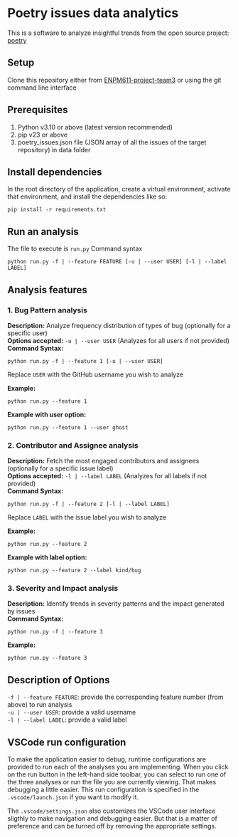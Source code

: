 # **Poetry issues data analytics**

This is a software to analyze insightful trends from the open source project: [poetry](https://github.com/python-poetry/poetry/issues)

## **Setup**

Clone this repository either from [ENPM611-project-team3](https://github.com/joyson13/ENPM611-project-team3.git) or using the git command line interface

## **Prerequisites**

1. Python v3.10 or above (latest version recommended)
2. pip v23 or above
3. poetry_issues.json file (JSON array of all the issues of the target repository) in data folder

## **Install dependencies**

In the root directory of the application, create a virtual environment, activate that environment, and install the dependencies like so:

```
pip install -r requirements.txt
```

## **Run an analysis**

The file to execute is `run.py`
Command syntax

```
python run.py -f | --feature FEATURE [-u | --user USER] [-l | --label LABEL]
```

## **Analysis features**
### **1. Bug Pattern analysis**
  **Description:** Analyze frequency distribution of types of bug (optionally for a specific user) \
  **Options accepted:** `-u | --user USER` (Analyzes for all users if not provided)\
  **Command Syntax:** 
  ```
  python run.py -f | --feature 1 [-u | --user USER]
  ```
  Replace `USER` with the GitHub username you wish to analyze

  **Example:** 
  ```
  python run.py --feature 1
  ```
  **Example with user option:** 
  ```
  python run.py --feature 1 --user ghost
  ```

### 2. Contributor and Assignee analysis
  **Description:** Fetch the most engaged contributors and assignees (optionally for a specific issue label)\
  **Options accepted:** `-l | --label LABEL` (Analyzes for all labels if not provided)\
  **Command Syntax:** 
  ```
  python run.py -f | --feature 2 [-l | --label LABEL]
  ```
  Replace `LABEL` with the issue label you wish to analyze

  **Example:** 
  ```
  python run.py --feature 2
  ```
  **Example with label option:** 
  ```
  python run.py --feature 2 --label kind/bug
  ```

### 3. Severity and Impact analysis
  **Description:** Identify trends in severity patterns and the impact generated by issues\
  **Command Syntax:** 
  ```
  python run.py -f | --feature 3
  ```
  **Example:** 
  ```
  python run.py --feature 3
  ```

## Description of Options
`-f | --feature FEATURE`: provide the corresponding feature number (from above) to run analysis\
`-u | --user USER`: provide a valid username\
`-l | --label LABEL`: provide a valid label

## VSCode run configuration

To make the application easier to debug, runtime configurations are provided to run each of the analyses you are implementing. When you click on the run button in the left-hand side toolbar, you can select to run one of the three analyses or run the file you are currently viewing. That makes debugging a little easier. This run configuration is specified in the `.vscode/launch.json` if you want to modify it.

The `.vscode/settings.json` also customizes the VSCode user interface sligthly to make navigation and debugging easier. But that is a matter of preference and can be turned off by removing the appropriate settings.